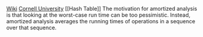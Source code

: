 [Wiki](https://en.wikipedia.org/wiki/Amortized_analysis)
[Cornell University](http://www.cs.cornell.edu/courses/cs3110/2011sp/Lectures/lec20-amortized/amortized.htm)
[[Hash Table]]
The motivation for amortized analysis is that looking at the worst-case run time can be too pessimistic. Instead, amortized analysis averages the running times of operations in a sequence over that sequence.